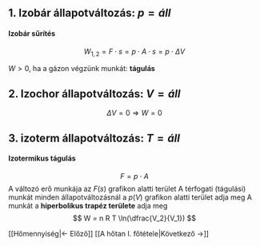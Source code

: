 ## 1. Izobár állapotváltozás: $p = áll$
#### Izobár sűrítés
$$
W_{1,2} = F \cdot s =
p \cdot A \cdot s =
p \cdot \Delta V
$$

$W > 0$, ha a gázon végzünk munkát: __tágulás__

## 2. Izochor állapotváltozás: $V = áll$
$$
\Delta V = 0 \Rightarrow W = 0
$$

## 3. izoterm állapotváltozás: $T = áll$
#### Izotermikus tágulás
$$
F = p \cdot A
$$
A változó erő munkája az $F(s)$ grafikon alatti terület
A térfogati (tágulási) munkát  minden állapotváltozásnál a $p(V)$ grafikon alatti terület adja meg
A munkát a **hiperbolikus trapéz területe** adja meg
$$
W = n R T \ln(\dfrac{V_2}{V_1})
$$

[[Hőmennyiség|← Előző]]
[[A hőtan I. főtétele|Következő →]]